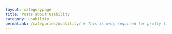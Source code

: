 ```yaml
---
layout: categorypage
title: Posts about Usability
category: usability
permalink: /categories/usability/ # This is only required for pretty links.
---
```

